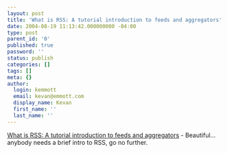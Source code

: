 ```yaml
---
layout: post
title: 'What is RSS: A tutorial introduction to feeds and aggregators'
date: 2004-08-19 11:13:42.000000000 -04:00
type: post
parent_id: '0'
published: true
password: ''
status: publish
categories: []
tags: []
meta: {}
author:
  login: kemmott
  email: kevan@emmott.com
  display_name: Kevan
  first_name: ''
  last_name: ''
---
```

<p><a href="http://rss.softwaregarden.com/aboutrss.html">What is RSS: A tutorial introduction to feeds and aggregators</a> - Beautiful... anybody needs a brief intro to RSS, go no further.</p>
